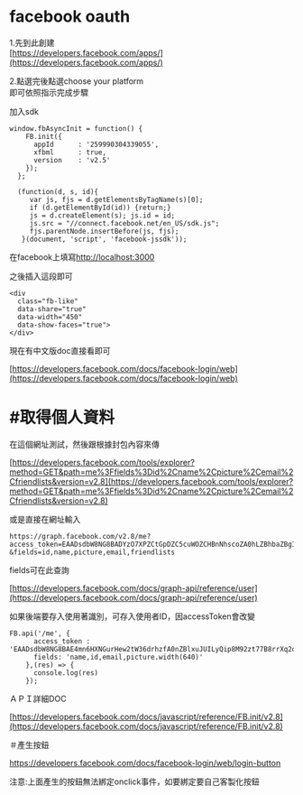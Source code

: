 # facebook oauth

1.先到此創建  
[https://developers.facebook.com/apps/](https://developers.facebook.com/apps/)

2.點選完後點選choose your platform  
即可依照指示完成步驟

加入sdk

```
window.fbAsyncInit = function() {
    FB.init({
      appId      : '259990304339055',
      xfbml      : true,
      version    : 'v2.5'
    });
  };

  (function(d, s, id){
     var js, fjs = d.getElementsByTagName(s)[0];
     if (d.getElementById(id)) {return;}
     js = d.createElement(s); js.id = id;
     js.src = "//connect.facebook.net/en_US/sdk.js";
     fjs.parentNode.insertBefore(js, fjs);
   }(document, 'script', 'facebook-jssdk'));
```

在facebook上填寫[http://localhost:3000](http://localhost:3000)

之後插入這段即可

```
<div
  class="fb-like"
  data-share="true"
  data-width="450"
  data-show-faces="true">
</div>
```

現在有中文版doc直接看即可

[https://developers.facebook.com/docs/facebook-login/web](https://developers.facebook.com/docs/facebook-login/web)

# \#取得個人資料

在這個網址測試，然後跟根據封包內容來傳

[https://developers.facebook.com/tools/explorer?method=GET&path=me%3Ffields%3Did%2Cname%2Cpicture%2Cemail%2Cfriendlists&version=v2.8](https://developers.facebook.com/tools/explorer?method=GET&path=me%3Ffields%3Did%2Cname%2Cpicture%2Cemail%2Cfriendlists&version=v2.8)

或是直接在網址輸入

```
https://graph.facebook.com/v2.8/me?access_token=EAADsdbW8NG8BADYzO7XPZCtGpDZC5cuWOZCHBnNhscoZA0hLZBhbaZBgIcB4mN5ZBt4FtivyOENqK6H8eylhk5ywZCraxYQn6QrZAmi4w6Dy8OtVUKSAvZBjii4y91JH2B0s3kTI2xPcXWOlO3t027UnZBWRWnUSHRYWTzKZBlrz7E1BAgZDZD
&fields=id,name,picture,email,friendlists
```

fields可在此查詢

[https://developers.facebook.com/docs/graph-api/reference/user](https://developers.facebook.com/docs/graph-api/reference/user)

如果後端要存入使用著識別，可存入使用者ID，因accessToken會改變

```
FB.api('/me', {
      access_token : 'EAADsdbW8NG8BAE4mn6HXNGurHew2tW36drhzfA0nZBlxuJUILyQip8M92zt77B8rrXq2o4D3pcZC7sNP5KNgfiLBZCVVYBqKUp5xofZBsvMzFmSpt0c9KWcmmdHugUZBQtVNpoerKj4G0yaVm49vtis34iSPlCZAnEswMTNZCzwwwZDZD',
      fields: 'name,id,email,picture.width(640)'
    },(res) => {
      console.log(res)
    });
```

ＡＰＩ詳細DOC

[https://developers.facebook.com/docs/javascript/reference/FB.init/v2.8](https://developers.facebook.com/docs/javascript/reference/FB.init/v2.8)

＃產生按鈕

https://developers.facebook.com/docs/facebook-login/web/login-button

注意:上面產生的按鈕無法綁定onclick事件，如要綁定要自己客製化按鈕





